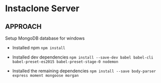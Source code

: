 # Instaclone Server

## APPROACH

Setup MongoDB database for windows

* Installed npm
`npm install`


* Installed dev dependencies
`npm install --save-dev babel babel-cli babel-preset-es2015 babel-preset-stage-0 nodemon`

* Installed the remaining dependencies
`npm install --save body-parser express moment mongoose morgan`